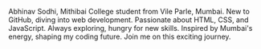 Abhinav Sodhi, Mithibai College student from Vile Parle, Mumbai.
New to GitHub, diving into web development.
Passionate about HTML, CSS, and JavaScript.
Always exploring, hungry for new skills.
Inspired by Mumbai's energy, shaping my coding future.
Join me on this exciting journey.

<!---
AbhinavSodhi0202/AbhinavSodhi0202 is a ✨ special ✨ repository because its `README.md` (this file) appears on your GitHub profile.
You can click the Preview link to take a look at your changes.
--->
